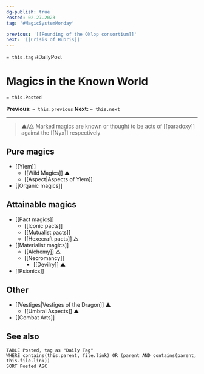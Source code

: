 ```yaml
---
dg-publish: true
Posted: 02.27.2023
tag: '#MagicSystemMonday'

previous: '[[Founding of the Oklop consortium]]'
next: '[[Crisis of Hubris]]'
---
```

`= this.tag` #DailyPost
# Magics in the Known World
`= this.Posted`

**Previous:** `= this.previous`
**Next:** `= this.next`

---

> ▲/△ Marked magics are known or thought to be acts of [[paradoxy]] against the [[Nyx]] respectively

## Pure magics
- [[Ylem]]
    - [[Wild Magics]] ▲
    - [[Aspect|Aspects of Ylem]]
- [[Organic magics]]

## Attainable magics
- [[Pact magics]]
  - [[Iconic pacts]]
  - [[Mutualist pacts]]
  - [[Hexecraft pacts]] △
- [[Materialist magics]]
  - [[Alchemy]] △
  - [[Necromancy]]
      - [[Devilry]] ▲
- [[Psionics]]

## Other
- [[Vestiges|Vestiges of the Dragon]] ▲
    - [[Umbral Aspects]] ▲
- [[Combat Arts]]

## See also

```dataview
TABLE Posted, tag as "Daily Tag"
WHERE contains(this.parent, file.link) OR (parent AND contains(parent, this.file.link))
SORT Posted ASC
```